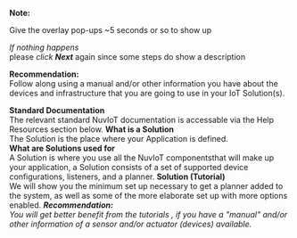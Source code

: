 **Note:**  

Give the overlay pop-ups ~5 seconds or so to show up  

_If nothing happens_  
    please _click **Next**_ again since some steps do show a description  
    
**Recommendation:**  
Follow along using a manual and/or other information you have about the devices and infrastructure that you are going to use in your IoT Solution(s).  
  
**Standard Documentation**  
The relevant standard NuvIoT documentation is accessable via the Help Resources section below.
**What is a Solution**  
The Solution is the place where your Application is defined.  
**What are Solutions used for**  
A Solution is where you use all the NuvIoT componentsthat will make up your application, a Solution consists of a set of supported device configurations, listeners, and a planner.
**Solution (Tutorial)**  
We will show you the minimum set up necessary to get a planner added to the system, as well as some of the more elaborate set up with more options enabled.
**_Recommendation:_**  
_You will get better benefit from the tutorials , if you have a "manual" and/or other information of a sensor and/or actuator (devices) available._

